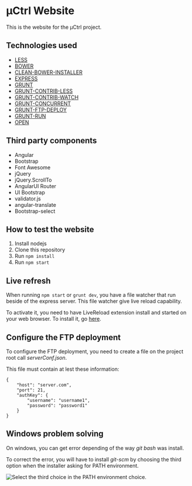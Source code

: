 # µCtrl Website
This is the website for the µCtrl project.

## Technologies used
* [LESS](http://lesscss.org/)
* [BOWER](http://bower.io/)
* [CLEAN-BOWER-INSTALLER](https://github.com/ofrogon/cleanBowerInstaller)
* [EXPRESS](http://expressjs.com/)
* [GRUNT](http://gruntjs.com/)
* [GRUNT-CONTRIB-LESS](https://github.com/gruntjs/grunt-contrib-less)
* [GRUNT-CONTRIB-WATCH](https://github.com/gruntjs/grunt-contrib-watch)
* [GRUNT-CONCURRENT](https://github.com/sindresorhus/grunt-concurrent)
* [GRUNT-FTP-DEPLOY](https://github.com/zonak/grunt-ftp-deploy)
* [GRUNT-RUN](https://github.com/spenceralger/grunt-run)
* [OPEN](https://github.com/pwnall/node-open)

## Third party components
* Angular
* Bootstrap
* Font Awesome
* jQuery
* jQuery.ScrollTo
* AngularUI Router
* UI Bootstrap
* validator.js
* angular-translate
* Bootstrap-select

## How to test the website
1. Install nodejs
2. Clone this repository
3. Run `npm install`
3. Run `npm start`

## Live refresh
When running `npm start` or `grunt dev`, you have a file watcher that run beside of the express server. This file watcher give live reload capability.

To activate it, you need to have LiveReload extension install and started on your web browser. To install it, go [here](http://feedback.livereload.com/knowledgebase/articles/86242-how-do-i-install-and-use-the-browser-extensions-).

## Configure the FTP deployment
To configure the FTP deployment, you need to create a file on the project root call *serverConf.json*.

This file must contain at lest these information:
```
{
	"host": "server.com",
	"port": 21,
	"authKey": {
		"username": "username1",
		"password": "password1"
	}
}
```

## Windows problem solving
On windows, you can get error depending of the way *git bash* was install.

To correct the error, you will have to install *git-scm* by choosing the third option when the installer asking for PATH environment.

![Select the third choice in the PATH environment choice.](http://misheska.com/images/wingitunixtools.png)